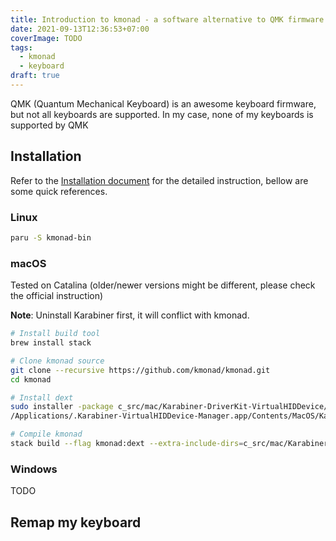 ```yaml
---
title: Introduction to kmonad - a software alternative to QMK firmware
date: 2021-09-13T12:36:53+07:00
coverImage: TODO
tags:
  - kmonad
  - keyboard
draft: true
---
```


QMK (Quantum Mechanical Keyboard) is an awesome keyboard firmware, but not all keyboards are supported.
In my case, none of my keyboards is supported by QMK

## Installation

Refer to the [Installation document](https://github.com/kmonad/kmonad/blob/master/doc/installation.md#arch-linux) for the detailed instruction, bellow are some quick references.

### Linux

```sh
paru -S kmonad-bin
```

### macOS


Tested on Catalina (older/newer versions might be different, please check the official instruction)

**Note**: Uninstall Karabiner first, it will conflict with kmonad.

```sh
# Install build tool
brew install stack

# Clone kmonad source
git clone --recursive https://github.com/kmonad/kmonad.git
cd kmonad

# Install dext
sudo installer -package c_src/mac/Karabiner-DriverKit-VirtualHIDDevice/dist/Karabiner-DriverKit-VirtualHIDDevice-1.15.0.pkg -target LocalSystem
/Applications/.Karabiner-VirtualHIDDevice-Manager.app/Contents/MacOS/Karabiner-VirtualHIDDevice-Manager activate

# Compile kmonad
stack build --flag kmonad:dext --extra-include-dirs=c_src/mac/Karabiner-DriverKit-VirtualHIDDevice/include/pqrs/karabiner/driverkit:c_src/mac/Karabiner-DriverKit-VirtualHIDDevice/src/Client/vendor/include
```

### Windows

TODO

## Remap my keyboard
